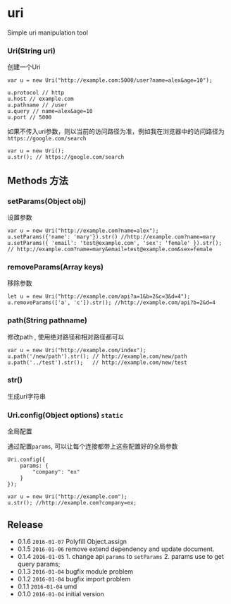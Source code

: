 # uri

Simple uri manipulation tool



### Uri(String uri)

创建一个Uri

```
var u = new Uri("http://example.com:5000/user?name=alex&age=10");

u.protocol // http
u.host // example.com
u.pathname // /user
u.query // name=alex&age=10
u.port // 5000
```

如果不传入uri参数，则以当前的访问路径为准，例如我在浏览器中的访问路径为 `https://google.com/search`

```
var u = new Uri();
u.str(); // https://google.com/search
```

## Methods 方法

### setParams(Object obj)

设置参数

```
var u = new Uri("http://example.com?name=alex");
u.setParams({'name': 'mary'}).str() //http://example.com?name=mary
u.setParams({ 'email': 'test@example.com', 'sex': 'female' }).str(); // http://example.com?name=mary&email=test@example.com&sex=female
```

### removeParams(Array keys)

移除参数

```
let u = new Uri("http://example.com/api?a=1&b=2&c=3&d=4");
u.removeParams(['a', 'c']).str(); //http://example.com/api?b=2&d=4
```


### path(String pathname)

修改path , 使用绝对路径和相对路径都可以

```
var u = new Uri("http://example.com/index");
u.path('/new/path').str(); // http://example.com/new/path
u.path('../test').str();   // http://example.com/new/test

```

### str()

生成uri字符串


### Uri.config(Object options) `static`

全局配置

通过配置`params`, 可以让每个连接都带上这些配置好的全局参数

```
Uri.config({
    params: {
        "company": "ex"
    }
});

var u = new Uri("http://example.com");
u.str(); //http://example.com?company=ex;

```


## Release
- 0.1.6  `2016-01-07`  Polyfill Object.assign
- 0.1.5  `2016-01-06` remove extend dependency and update document.
- 0.1.4  `2016-01-05` 1. change api `params` to `setParams` 2. params use to get query params;
- 0.1.3  `2016-01-04`  bugfix module problem
- 0.1.2  `2016-01-04`  bugfix import problem
- 0.1.1  `2016-01-04`  umd
- 0.1.0  `2016-01-04`  initial version